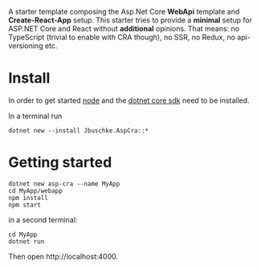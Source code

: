 A starter template composing the Asp.Net Core **WebApi** template and **Create-React-App** setup. This starter tries to provide a **minimal** setup for ASP.NET Core and React without **additional** opinions. That means: no TypeScript (trivial to enable with CRA though), no SSR, no Redux, no api-versioning etc.

# Install

In order to get started [node](https://nodejs.org/en/download/) and the [dotnet core sdk](https://dotnet.microsoft.com/download) need to be installed.

In a terminal run

```
dotnet new --install Jbuschke.AspCra::*
```

# Getting started

```
dotnet new asp-cra --name MyApp
cd MyApp/webapp
npm install
npm start
```

in a second terminal:

```
cd MyApp
dotnet run

```

Then open http://localhost:4000.
